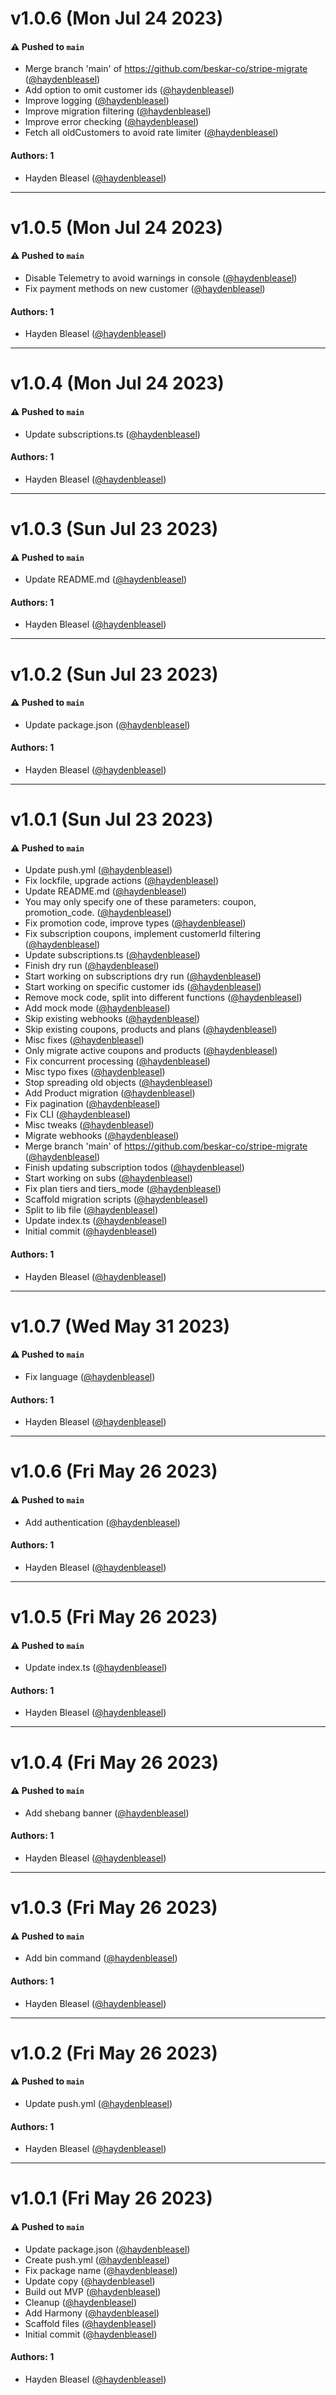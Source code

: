 # v1.0.6 (Mon Jul 24 2023)

#### ⚠️ Pushed to `main`

- Merge branch 'main' of https://github.com/beskar-co/stripe-migrate ([@haydenbleasel](https://github.com/haydenbleasel))
- Add option to omit customer ids ([@haydenbleasel](https://github.com/haydenbleasel))
- Improve logging ([@haydenbleasel](https://github.com/haydenbleasel))
- Improve migration filtering ([@haydenbleasel](https://github.com/haydenbleasel))
- Improve error checking ([@haydenbleasel](https://github.com/haydenbleasel))
- Fetch all oldCustomers to avoid rate limiter ([@haydenbleasel](https://github.com/haydenbleasel))

#### Authors: 1

- Hayden Bleasel ([@haydenbleasel](https://github.com/haydenbleasel))

---

# v1.0.5 (Mon Jul 24 2023)

#### ⚠️ Pushed to `main`

- Disable Telemetry to avoid warnings in console ([@haydenbleasel](https://github.com/haydenbleasel))
- Fix payment methods on new customer ([@haydenbleasel](https://github.com/haydenbleasel))

#### Authors: 1

- Hayden Bleasel ([@haydenbleasel](https://github.com/haydenbleasel))

---

# v1.0.4 (Mon Jul 24 2023)

#### ⚠️ Pushed to `main`

- Update subscriptions.ts ([@haydenbleasel](https://github.com/haydenbleasel))

#### Authors: 1

- Hayden Bleasel ([@haydenbleasel](https://github.com/haydenbleasel))

---

# v1.0.3 (Sun Jul 23 2023)

#### ⚠️ Pushed to `main`

- Update README.md ([@haydenbleasel](https://github.com/haydenbleasel))

#### Authors: 1

- Hayden Bleasel ([@haydenbleasel](https://github.com/haydenbleasel))

---

# v1.0.2 (Sun Jul 23 2023)

#### ⚠️ Pushed to `main`

- Update package.json ([@haydenbleasel](https://github.com/haydenbleasel))

#### Authors: 1

- Hayden Bleasel ([@haydenbleasel](https://github.com/haydenbleasel))

---

# v1.0.1 (Sun Jul 23 2023)

#### ⚠️ Pushed to `main`

- Update push.yml ([@haydenbleasel](https://github.com/haydenbleasel))
- Fix lockfile, upgrade actions ([@haydenbleasel](https://github.com/haydenbleasel))
- Update README.md ([@haydenbleasel](https://github.com/haydenbleasel))
- You may only specify one of these parameters: coupon, promotion_code. ([@haydenbleasel](https://github.com/haydenbleasel))
- Fix promotion code, improve types ([@haydenbleasel](https://github.com/haydenbleasel))
- Fix subscription coupons, implement customerId filtering ([@haydenbleasel](https://github.com/haydenbleasel))
- Update subscriptions.ts ([@haydenbleasel](https://github.com/haydenbleasel))
- Finish dry run ([@haydenbleasel](https://github.com/haydenbleasel))
- Start working on subscriptions dry run ([@haydenbleasel](https://github.com/haydenbleasel))
- Start working on specific customer ids ([@haydenbleasel](https://github.com/haydenbleasel))
- Remove mock code, split into different functions ([@haydenbleasel](https://github.com/haydenbleasel))
- Add mock mode ([@haydenbleasel](https://github.com/haydenbleasel))
- Skip existing webhooks ([@haydenbleasel](https://github.com/haydenbleasel))
- Skip existing coupons, products and plans ([@haydenbleasel](https://github.com/haydenbleasel))
- Misc fixes ([@haydenbleasel](https://github.com/haydenbleasel))
- Only migrate active coupons and products ([@haydenbleasel](https://github.com/haydenbleasel))
- Fix concurrent processing ([@haydenbleasel](https://github.com/haydenbleasel))
- Misc typo fixes ([@haydenbleasel](https://github.com/haydenbleasel))
- Stop spreading old objects ([@haydenbleasel](https://github.com/haydenbleasel))
- Add Product migration ([@haydenbleasel](https://github.com/haydenbleasel))
- Fix pagination ([@haydenbleasel](https://github.com/haydenbleasel))
- Fix CLI ([@haydenbleasel](https://github.com/haydenbleasel))
- Misc tweaks ([@haydenbleasel](https://github.com/haydenbleasel))
- Migrate webhooks ([@haydenbleasel](https://github.com/haydenbleasel))
- Merge branch 'main' of https://github.com/beskar-co/stripe-migrate ([@haydenbleasel](https://github.com/haydenbleasel))
- Finish updating subscription todos ([@haydenbleasel](https://github.com/haydenbleasel))
- Start working on subs ([@haydenbleasel](https://github.com/haydenbleasel))
- Fix plan tiers and tiers_mode ([@haydenbleasel](https://github.com/haydenbleasel))
- Scaffold migration scripts ([@haydenbleasel](https://github.com/haydenbleasel))
- Split to lib file ([@haydenbleasel](https://github.com/haydenbleasel))
- Update index.ts ([@haydenbleasel](https://github.com/haydenbleasel))
- Initial commit ([@haydenbleasel](https://github.com/haydenbleasel))

#### Authors: 1

- Hayden Bleasel ([@haydenbleasel](https://github.com/haydenbleasel))

---

# v1.0.7 (Wed May 31 2023)

#### ⚠️ Pushed to `main`

- Fix language ([@haydenbleasel](https://github.com/haydenbleasel))

#### Authors: 1

- Hayden Bleasel ([@haydenbleasel](https://github.com/haydenbleasel))

---

# v1.0.6 (Fri May 26 2023)

#### ⚠️ Pushed to `main`

- Add authentication ([@haydenbleasel](https://github.com/haydenbleasel))

#### Authors: 1

- Hayden Bleasel ([@haydenbleasel](https://github.com/haydenbleasel))

---

# v1.0.5 (Fri May 26 2023)

#### ⚠️ Pushed to `main`

- Update index.ts ([@haydenbleasel](https://github.com/haydenbleasel))

#### Authors: 1

- Hayden Bleasel ([@haydenbleasel](https://github.com/haydenbleasel))

---

# v1.0.4 (Fri May 26 2023)

#### ⚠️ Pushed to `main`

- Add shebang banner ([@haydenbleasel](https://github.com/haydenbleasel))

#### Authors: 1

- Hayden Bleasel ([@haydenbleasel](https://github.com/haydenbleasel))

---

# v1.0.3 (Fri May 26 2023)

#### ⚠️ Pushed to `main`

- Add bin command ([@haydenbleasel](https://github.com/haydenbleasel))

#### Authors: 1

- Hayden Bleasel ([@haydenbleasel](https://github.com/haydenbleasel))

---

# v1.0.2 (Fri May 26 2023)

#### ⚠️ Pushed to `main`

- Update push.yml ([@haydenbleasel](https://github.com/haydenbleasel))

#### Authors: 1

- Hayden Bleasel ([@haydenbleasel](https://github.com/haydenbleasel))

---

# v1.0.1 (Fri May 26 2023)

#### ⚠️ Pushed to `main`

- Update package.json ([@haydenbleasel](https://github.com/haydenbleasel))
- Create push.yml ([@haydenbleasel](https://github.com/haydenbleasel))
- Fix package name ([@haydenbleasel](https://github.com/haydenbleasel))
- Update copy ([@haydenbleasel](https://github.com/haydenbleasel))
- Build out MVP ([@haydenbleasel](https://github.com/haydenbleasel))
- Cleanup ([@haydenbleasel](https://github.com/haydenbleasel))
- Add Harmony ([@haydenbleasel](https://github.com/haydenbleasel))
- Scaffold files ([@haydenbleasel](https://github.com/haydenbleasel))
- Initial commit ([@haydenbleasel](https://github.com/haydenbleasel))

#### Authors: 1

- Hayden Bleasel ([@haydenbleasel](https://github.com/haydenbleasel))
